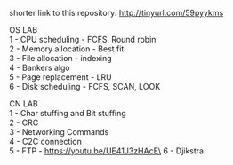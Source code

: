 shorter link to this repository: http://tinyurl.com/59pyykms

OS LAB\
1 - CPU scheduling - FCFS, Round robin\
2 - Memory allocation - Best fit\
3 - File allocation - indexing \
4 - Bankers algo\
5 - Page replacement - LRU\
6 - Disk scheduling - FCFS, SCAN, LOOK


CN LAB\
1 - Char stuffing and Bit stuffing\
2 - CRC\
3 - Networking Commands\
4 - C2C connection\
5 - FTP - https://youtu.be/UE41J3zHAcE\
6 - Djikstra
